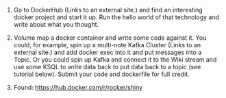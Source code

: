 1. Go to DockerHub (Links to an external site.) and find an interesting docker project and start it up. Run the hello world of that technology and write about what you thought.

2. Volume map a docker container and write some code against it.  You could, for example, spin up a multi-note Kafka Cluster (Links to an external site.) and add docker exec into it and put messages into  a Topic.  Or you could spin up Kafka and connect it to the Wiki stream and use some KSQL to write data back to put data back to a topic (see tutorial below).  Submit your code and dockerfile for full credit.


1. Found: https://hub.docker.com/r/rocker/shiny
